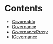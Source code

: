

# Contents
- [Governable](Governable.sol/contract.Governable.md)
- [Governance](Governance.sol/contract.Governance.md)
- [GovernanceProxy](GovernanceProxy.sol/contract.GovernanceProxy.md)
- [IGovernance](IGovernance.sol/interface.IGovernance.md)
